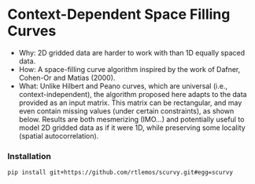 # Context-Dependent Space Filling Curves

- Why: 2D gridded data are harder to work with than 1D equally spaced data.
- How: A space-filling curve algorithm inspired by the work of Dafner, Cohen-Or and Matias (2000).
- What: Unlike Hilbert and Peano curves, which are universal (i.e., context-independent), the algorithm proposed here adapts to the data provided as an input matrix. This matrix can be rectangular, and may even contain missing values (under certain constraints), as shown below. Results are both mesmerizing (IMO…) and potentially useful to model 2D gridded data as if it were 1D, while preserving some locality (spatial autocorrelation).

### Installation

`pip install git+https://github.com/rtlemos/scurvy.git#egg=scurvy`
